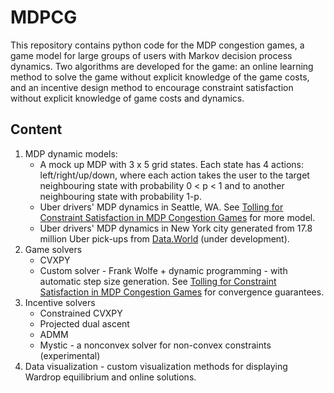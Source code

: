 # MDPCG
This repository contains python code for the MDP congestion games, a game model for large groups of users with Markov decision process dynamics. Two algorithms are developed for the game: an online learning method to solve the game without explicit knowledge of the game costs, and an incentive design method to encourage constraint satisfaction without explicit knowledge of game costs and dynamics.

## Content
1. MDP dynamic models: 
	* A mock up MDP with 3 x 5 grid states. Each state has 4 actions: left/right/up/down, where each action takes the user to the target neighbouring state with probability 0 < p < 1 and to another neighbouring state with probability 1-p. 
	* Uber drivers' MDP dynamics in Seattle, WA. See [Tolling for Constraint Satisfaction in MDP Congestion Games](https://arxiv.org/pdf/1903.00747.pdf)  for more model.
	* Uber drivers' MDP dynamics in New York city generated from 17.8 million Uber pick-ups from [Data.World](https://data.world/data-society/uber-pickups-in-nyc)  (under development).
2. Game solvers
	* CVXPY 
	* Custom solver - Frank Wolfe + dynamic programming - with automatic step size generation. See [Tolling for Constraint Satisfaction in MDP Congestion Games](https://arxiv.org/pdf/1903.00747.pdf) for convergence guarantees.
3. Incentive solvers
	* Constrained CVXPY
	* Projected dual ascent
	* ADMM
	* Mystic - a nonconvex solver for non-convex constraints (experimental)
4. Data visualization - custom visualization methods for displaying Wardrop equilibrium and online solutions.